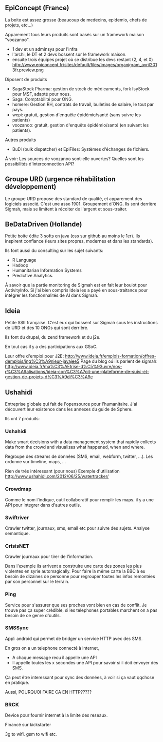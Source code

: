 ## EpiConcept (France)

La boite est assez grosse (beaucoup de medecins, epidemio, chefs de projets, etc...)

Apparement tous leurs produits sont basés sur un framework maison "voozanoo".
- 1 dev et un adminsys pour l'infra
- l'archi, le DT et 2 devs bossent sur le framework maison.
- ensuite trois équipes projet où se distribue les devs restant (2, 4, et 0)
http://www.epiconcept.fr/sites/default/files/images/organigram_avril2013fr.preview.png

Diposent de produits
- SagaStock Pharma: gestion de stock de médicaments, fork IsyStock pour MSF, adapté pour nous.
- Saga: Comptabilité pour ONG.
- homere: Gestion RH, contrats de travail, bulletins de salaire, le tout par pays.
- wepi: gratuit, gestion d'enquête épidémio/santé (sans suivre les patients)
- voozanoo: gratuit, gestion d'enquête épidémio/santé (en suivant les patients).

Autres produits
- BuDi (bulk dispatcher) et EpiFiles: Systèmes d'échanges de fichiers.

À voir:
Les sources de voozanoo sont-elle ouvertes?
Quelles sont les possibilités d'interconnection API?


## Groupe URD (urgence réhabilitation développement)

Le groupe URD propose des standard de qualité, et apparement des logiciels associé. C'est une asso 1901.
Groupement d'ONG. Ils sont derrière Sigmah, mais se limitent à récolter de l'argent et sous-traiter.


## BeDataDriven (Hollande)

Petite boite édite 3 softs en java (oss sur github au moins le 1er).
Ils inspirent confiance (leurs sites propres, modernes et dans les standards).

Ils font aussi du consulting sur les sujet suivants:
- R Language
- Hadoop
- Humanitarian Information Systems
- Predictive Analytics.

À savoir que la partie monitoring de Sigmah est en fait leur boulot pour ActivityInfo.
Si j'ai bien compris Ideia les a payé en sous-traitance pour intégrer les fonctionnalités de AI dans Sigmah.

## Ideia

Petite SSII française.
C'est eux qui bossent sur Sigmah sous les instructions de URD et des 10 ONGs qui sont derrière.

Ils font du drupal, du zend framework et du j2e.

En tout cas il y a des participations aux GSoC.

Leur offre d'emploi pour J2E: http://www.ideia.fr/emplois-formation/offres-demplois/ing%C3%A9nieur-javajee5
Page du blog oú ils parlent de sigmah: http://www.ideia.fr/ma%C3%AEtrise-d%C5%93uvre/nos-r%C3%A9alisations/ideia-con%C3%A7oit-une-plateforme-de-suivi-et-gestion-de-projets-d%C3%A9di%C3%A9e


## Ushahidi

Entreprise globale qui fait de l'opensource pour l'humanitaire.
J'ai découvert leur existence dans les annexes du guide de Sphere.

Ils ont 7 produits:

### Ushahidi

Make smart decisions with a data management system that rapidly collects data from the crowd and visualizes what happened, when and where.

Regroupe des streams de données (SMS, email, webform, twitter, ...).
Les ordonne sur timeline, maps, ...

Rien de très intéressant (pour nous)
Exemple d'utilisation http://www.ushahidi.com/2012/06/25/watertracker/


### Crowdmap

Comme le nom l'indique, outil collaboratif pour remplir les maps.
il y a une API pour integrer dans d'autres outils.

### Swiftriver

Crawler twitter, journaux, sms, email etc pour suivre des sujets.
Analyse semantique.

### CrisisNET

Crawler journaux pour tirer de l'information.

Dans l'exemple ils arrivent a construire une carte des zones les plus violentes en syrie automagically.
Pour faire la même carte la BBC à eu besoin de dizaines de personne pour regrouper toutes les infos remontées par son personnel sur le terrain.

### Ping

Service pour s'assurer que ses proches vont bien en cas de conflit.
Je trouve pas ça super crédible, si les telephones portables marchent on a pas besoin de ce genre d'outils.

### SMSSync

Appli android qui permet de bridger un service HTTP avec des SMS.

En gros on a un telephone connecté à internet,
- A chaque message recu il appelle une API
- Il appelle toutes les x secondes une API pour savoir si il doit envoyer des SMS.

Ça peut être interessant pour sync des données, à voir si ça vaut qqchose en pratique.

Aussi, POURQUOI FAIRE CA EN HTTP?????

### BRCK

Device pour fournir internet à la limite des reseaux.

Financé sur kickstarter

3g to wifi.
gsm to wifi
etc.
